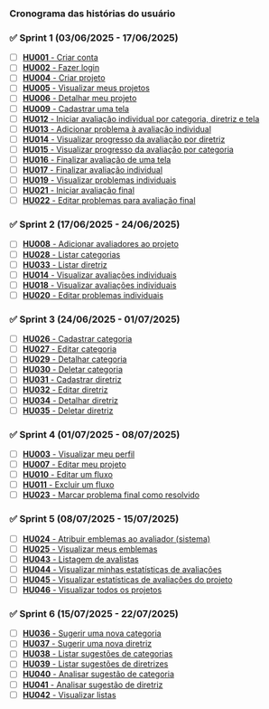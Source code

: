 ### Cronograma das histórias do usuário

### ✅ Sprint 1 (03/06/2025 - 17/06/2025)

- [ ] [**HU001** - Criar conta](./hu-001/read.md)
- [ ] [**HU002** - Fazer login](./hu-002/read.md)
- [ ] [**HU004** - Criar projeto](./hu-004/read.md)
- [ ] [**HU005** - Visualizar meus projetos](./hu-005/read.md)
- [ ] [**HU006** - Detalhar meu projeto](./hu-006/read.md)
- [ ] [**HU009** - Cadastrar uma tela](./hu-009/read.md)
- [ ] [**HU012** - Iniciar avaliação individual por categoria, diretriz e tela]()
- [ ] [**HU013** - Adicionar problema à avaliação individual]()
- [ ] [**HU014** - Visualizar progresso da avaliação por diretriz]()
- [ ] [**HU015** - Visualizar progresso da avaliação por categoria]()
- [ ] [**HU016** - Finalizar avaliação de uma tela]()
- [ ] [**HU017** - Finalizar avaliação individual]()
- [ ] [**HU019** - Visualizar problemas individuais]()
- [ ] [**HU021** - Iniciar avaliação final]()
- [ ] [**HU022** - Editar problemas para avaliação final]()

### ✅ Sprint 2 (17/06/2025 - 24/06/2025)

- [ ] [**HU008** - Adicionar avaliadores ao projeto]()
- [ ] [**HU028** - Listar categorias]()
- [ ] [**HU033** - Listar diretriz]()
- [ ] [**HU014** - Visualizar avaliações individuais]()
- [ ] [**HU018** - Visualizar avaliações individuais]()
- [ ] [**HU020** - Editar problemas individuais]()

### ✅ Sprint 3 (24/06/2025 - 01/07/2025)

- [ ] [**HU026** - Cadastrar categoria]()
- [ ] [**HU027** - Editar categoria]()
- [ ] [**HU029** - Detalhar categoria]()
- [ ] [**HU030** - Deletar categoria]()
- [ ] [**HU031** - Cadastrar diretriz]()
- [ ] [**HU032** - Editar diretriz]()
- [ ] [**HU034** - Detalhar diretriz]()
- [ ] [**HU035** - Deletar diretriz]()

### ✅ Sprint 4 (01/07/2025 - 08/07/2025)

- [ ] [**HU003** - Visualizar meu perfil]()
- [ ] [**HU007** - Editar meu projeto]()
- [ ] [**HU010** - Editar um fluxo]()
- [ ] [**HU011** - Excluir um fluxo]()
- [ ] [**HU023** - Marcar problema final como resolvido]()

### ✅ Sprint 5 (08/07/2025 - 15/07/2025)

- [ ] [**HU024** - Atribuir emblemas ao avaliador (sistema)]()
- [ ] [**HU025** - Visualizar meus emblemas]()
- [ ] [**HU043** - Listagem de avalistas]()
- [ ] [**HU044** - Visualizar minhas estatísticas de avaliações]()
- [ ] [**HU045** - Visualizar estatísticas de avaliações do projeto]()
- [ ] [**HU046** - Visualizar todos os projetos]()

### ✅ Sprint 6 (15/07/2025 - 22/07/2025)

- [ ] [**HU036** - Sugerir uma nova categoria]()
- [ ] [**HU037** - Sugerir uma nova diretriz]()
- [ ] [**HU038** - Listar sugestões de categorias]()
- [ ] [**HU039** - Listar sugestões de diretrizes]()
- [ ] [**HU040** - Analisar sugestão de categoria]()
- [ ] [**HU041** - Analisar sugestão de diretriz]()
- [ ] [**HU042** - Visualizar listas]()

